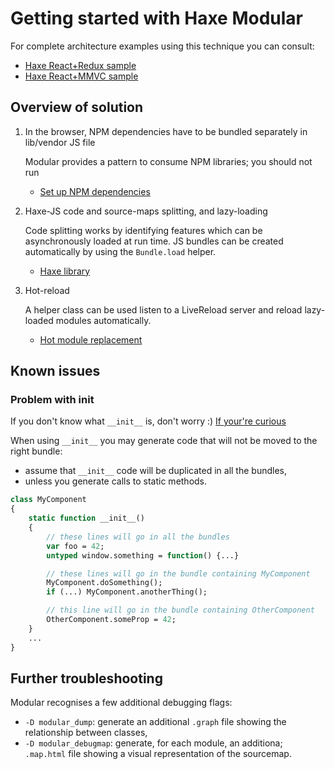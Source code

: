 # Getting started with Haxe Modular

For complete architecture examples using this technique you can consult:

- [Haxe React+Redux sample](https://github.com/elsassph/haxe-react-redux)
- [Haxe React+MMVC sample](https://github.com/elsassph/haxe-react-mmvc)


## Overview of solution

1. In the browser, NPM dependencies have to be bundled separately in lib/vendor JS file

	Modular provides a pattern to consume NPM libraries; you should not run

	- [Set up NPM dependencies](npm-setup.md)

2. Haxe-JS code and source-maps splitting, and lazy-loading

	Code splitting works by identifying features which can be asynchronously loaded at
	run time. JS bundles can be created automatically by using the `Bundle.load` helper.

	- [Haxe library](library-usage.md)

4. Hot-reload

	A helper class can be used listen to a LiveReload server and reload lazy-loaded
	modules automatically.

	- [Hot module replacement](hmr-usage.md)


## Known issues

### Problem with init

If you don't know what `__init__` is, don't worry :)
[If your're curious](http://old.haxe.org/doc/advanced/magic#initialization-magic)

When using `__init__` you may generate code that will not be moved to the right bundle:

- assume that `__init__` code will be duplicated in all the bundles,
- unless you generate calls to static methods.

```haxe
class MyComponent
{
	static function __init__()
	{
		// these lines will go in all the bundles
		var foo = 42;
		untyped window.something = function() {...}

		// these lines will go in the bundle containing MyComponent
		MyComponent.doSomething();
		if (...) MyComponent.anotherThing();

		// this line will go in the bundle containing OtherComponent
		OtherComponent.someProp = 42;
	}
	...
}
```

## Further troubleshooting

Modular recognises a few additional debugging flags:

- `-D modular_dump`: generate an additional `.graph` file showing the relationship
  between classes,
- `-D modular_debugmap`: generate, for each module, an additiona; `.map.html` file
  showing a visual representation of the sourcemap.
